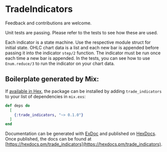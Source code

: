 # TradeIndicators

Feedback and contributions are welcome.

Unit tests are passing. Please refer to the tests to see how these are used.

Each indicator is a state machine. Use the respective module struct for initial
state. OHLC chart data is a list and each new bar is appended before passing it
into the indicator `step/2` function. The indicator must be run once each time a
new bar is appended. In the tests, you can see how to use `Enum.reduce/3` to run
the indicator on your chart data.


## Boilerplate generated by Mix:

If [available in Hex](https://hex.pm/docs/publish), the package can be installed
by adding `trade_indicators` to your list of dependencies in `mix.exs`:

```elixir
def deps do
  [
    {:trade_indicators, "~> 0.1.0"}
  ]
end
```

Documentation can be generated with [ExDoc](https://github.com/elixir-lang/ex_doc)
and published on [HexDocs](https://hexdocs.pm). Once published, the docs can
be found at [https://hexdocs.pm/trade_indicators](https://hexdocs.pm/trade_indicators).

